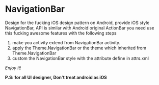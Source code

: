 # NavigationBar
Design for the fucking iOS design pattern on Android, provide iOS style NavigationBar, API is similar with Android original ActionBar
you need use this fucking awesome features with the following steps
1. make you activity extend from NavigationBar activity.
2. apply the Theme.NavigationBar or the theme which inherited from Theme.NavigationBar
3. custom the NavigationBar style with the attribute define in attrs.xml

*Enjoy it!*

**P.S: for all UI designer, Don't treat android as iOS** 